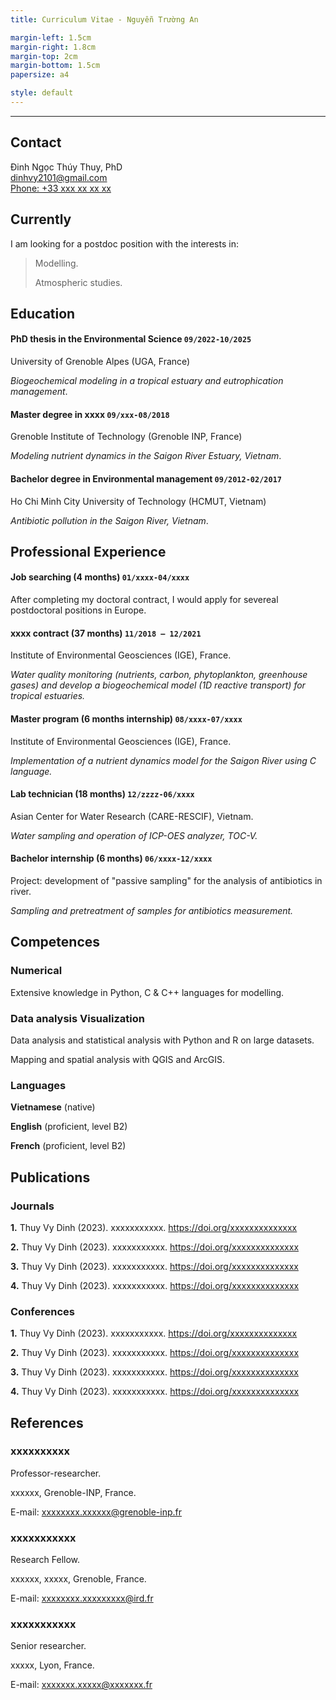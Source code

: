 ```yaml
---
title: Curriculum Vitae - Nguyễn Trường An

margin-left: 1.5cm
margin-right: 1.8cm
margin-top: 2cm
margin-bottom: 1.5cm
papersize: a4

style: default
---
```


<hr />

## Contact

Đinh Ngọc Thúy Thuy, PhD\
<dinhvy2101@gmail.com>\
[Phone: +33 xxx xx xx xx](tel:077xxxxxx)

## Currently

I am looking for a postdoc position with the interests in:

> Modelling.
>
> Atmospheric studies.

## Education

#### PhD thesis in the Environmental Science `09/2022-10/2025`

University of Grenoble Alpes (UGA, France)

*Biogeochemical modeling in a tropical estuary and eutrophication management*.

#### Master degree in xxxx `09/xxx-08/2018`

Grenoble Institute of Technology (Grenoble INP, France)

*Modeling nutrient dynamics in the Saigon River Estuary, Vietnam*.

#### Bachelor degree in Environmental management `09/2012-02/2017`

Ho Chi Minh City University of Technology (HCMUT, Vietnam)

*Antibiotic pollution in the Saigon River, Vietnam*.

## Professional Experience

#### Job searching (4 months) `01/xxxx-04/xxxx`

After completing my doctoral contract, I would apply for severeal postdoctoral positions in Europe.

#### xxxx contract (37 months) `11/2018 – 12/2021`

Institute of Environmental Geosciences (IGE), France. 

*Water quality monitoring (nutrients, carbon, phytoplankton, greenhouse gases) and develop a biogeochemical model (1D reactive transport) for tropical estuaries.*

#### Master program (6 months internship) `08/xxxx-07/xxxx`

Institute of Environmental Geosciences (IGE), France.

*Implementation of a nutrient dynamics model for the Saigon River using C language.*


#### Lab technician (18 months) `12/zzzz-06/xxxx`

Asian Center for Water Research (CARE-RESCIF), Vietnam.

*Water sampling and operation of ICP-OES analyzer, TOC-V.*

#### Bachelor internship (6 months) `06/xxxx-12/xxxx`

Project: development of "passive sampling" for the analysis of antibiotics in river.

*Sampling and pretreatment of samples for antibiotics measurement.*

## Competences

### Numerical

Extensive knowledge in Python, C & C++ languages for modelling.

### Data analysis Visualization

Data analysis and statistical analysis with Python and R on large datasets.

Mapping and spatial analysis with QGIS and ArcGIS.

### Languages

**Vietnamese** (native)

**English** (proficient, level B2)

**French** (proficient, level B2)


## Publications

### Journals

**1.**	Thuy Vy Dinh (2023). xxxxxxxxxxx. https://doi.org/xxxxxxxxxxxxxx

**2.**	Thuy Vy Dinh (2023). xxxxxxxxxxx. https://doi.org/xxxxxxxxxxxxxx

**3.**	Thuy Vy Dinh (2023). xxxxxxxxxxx. https://doi.org/xxxxxxxxxxxxxx

**4.**	Thuy Vy Dinh (2023). xxxxxxxxxxx. https://doi.org/xxxxxxxxxxxxxx


### Conferences

**1.**	Thuy Vy Dinh (2023). xxxxxxxxxxx. https://doi.org/xxxxxxxxxxxxxx

**2.**	Thuy Vy Dinh (2023). xxxxxxxxxxx. https://doi.org/xxxxxxxxxxxxxx

**3.**	Thuy Vy Dinh (2023). xxxxxxxxxxx. https://doi.org/xxxxxxxxxxxxxx

**4.**	Thuy Vy Dinh (2023). xxxxxxxxxxx. https://doi.org/xxxxxxxxxxxxxx

## References

### xxxxxxxxxx

Professor-researcher.

xxxxxx, Grenoble-INP, France.

E-mail: xxxxxxxx.xxxxxx@grenoble-inp.fr

### xxxxxxxxxxx

Research Fellow.

xxxxxx, xxxxx, Grenoble, France.

E-mail: xxxxxxxx.xxxxxxxxx@ird.fr

### xxxxxxxxxxx

Senior researcher.

xxxxx, Lyon, France.

E-mail: xxxxxxx.xxxxx@xxxxxxx.fr
